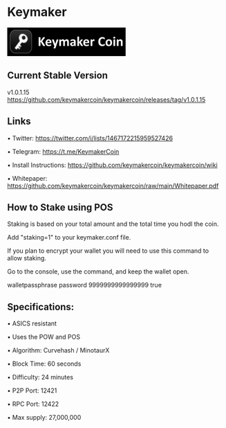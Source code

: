 # Keymaker


![](src/qt/res/images/logo.png)


## Current Stable Version

v1.0.1.15   https://github.com/keymakercoin/keymakercoin/releases/tag/v1.0.1.15




Links
----------------



• Twitter: https://twitter.com/i/lists/1467172215959527426

• Telegram: https://t.me/KeymakerCoin

• Install Instructions:  https://github.com/keymakercoin/keymakercoin/wiki

• Whitepaper:  https://github.com/keymakercoin/keymakercoin/raw/main/Whitepaper.pdf



How to Stake using POS
----------------------

Staking is based on your total amount and the total time you hodl the coin.

Add "staking=1" to your keymaker.conf file. 


If you plan to encrypt your wallet you will need to use this command to allow staking.

Go to the console, use the command, and keep the wallet open.

walletpassphrase  password 9999999999999999 true



Specifications:
----------------------

• ASICS resistant

• Uses the POW and POS

• Algorithm:        Curvehash / MinotaurX 

• Block Time:       60 seconds

• Difficulty:       24 minutes

• P2P Port:         12421

• RPC Port:         12422

• Max supply:       27,000,000
 



 




